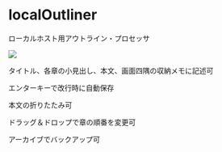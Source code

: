 # localOutliner
ローカルホスト用アウトライン・プロセッサ

<img src="https://user-images.githubusercontent.com/25574701/195502189-60ff09d8-e14a-416c-b315-eda7307fd72c.gif">

タイトル、各章の小見出し、本文、画面四隅の収納メモに記述可

エンターキーで改行時に自動保存

本文の折りたたみ可

ドラッグ＆ドロップで章の順番を変更可

アーカイブでバックアップ可

